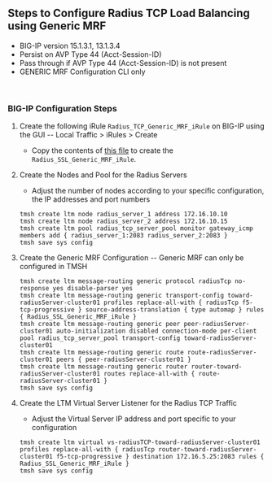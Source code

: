 ## Steps to Configure Radius TCP Load Balancing using Generic MRF  

- BIG-IP version 15.1.3.1, 13.1.3.4
- Persist on AVP Type 44 (Acct-Session-ID)
- Pass through if AVP Type 44 (Acct-Session-ID) is not present  
- GENERIC MRF Configuration CLI only  

<br/>  

### BIG-IP Configuration Steps


1. Create the following iRule `Radius_TCP_Generic_MRF_iRule` on BIG-IP using the GUI -- Local Traffic > iRules > Create  

    - Copy the contents of [this file](https://github.com/grmarxer/Radius_TCP_Generic_MRF/blob/main/iRules/Radius_SSL_Generic_MRF_iRule.tcl) to create the `Radius_SSL_Generic_MRF_iRule`.

2.  Create the Nodes and Pool for the Radius Servers  
    - Adjust the number of nodes according to your specific configuration, the IP addresses and port numbers

    ```
    tmsh create ltm node radius_server_1 address 172.16.10.10
    tmsh create ltm node radius_server_2 address 172.16.10.15
    tmsh create ltm pool radius_tcp_server_pool monitor gateway_icmp members add { radius_server_1:2083 radius_server_2:2083 }
    tmsh save sys config
    ```
3. Create the Generic MRF Configuration -- Generic MRF can only be configured in TMSH
    ```
    tmsh create ltm message-routing generic protocol radiusTcp no-response yes disable-parser yes
    tmsh create ltm message-routing generic transport-config toward-radiusServer-cluster01 profiles replace-all-with { radiusTcp f5-tcp-progressive } source-address-translation { type automap } rules { Radius_SSL_Generic_MRF_iRule }
    tmsh create ltm message-routing generic peer peer-radiusServer-cluster01 auto-initialization disabled connection-mode per-client pool radius_tcp_server_pool transport-config toward-radiusServer-cluster01
    tmsh create ltm message-routing generic route route-radiusServer-cluster01 peers { peer-radiusServer-cluster01 }
    tmsh create ltm message-routing generic router router-toward-radiusServer-cluster01 routes replace-all-with { route-radiusServer-cluster01 }
    tmsh save sys config
    ```  
4.  Create the LTM Virtual Server Listener for the Radius TCP Traffic
    - Adjust the Virtual Server IP address and port specific to your configuration

    ``` 
    tmsh create ltm virtual vs-radiusTCP-toward-radiusServer-cluster01 profiles replace-all-with { radiusTcp router-toward-radiusServer-cluster01 f5-tcp-progressive } destination 172.16.5.25:2083 rules { Radius_SSL_Generic_MRF_iRule }
    tmsh save sys config
    ```  